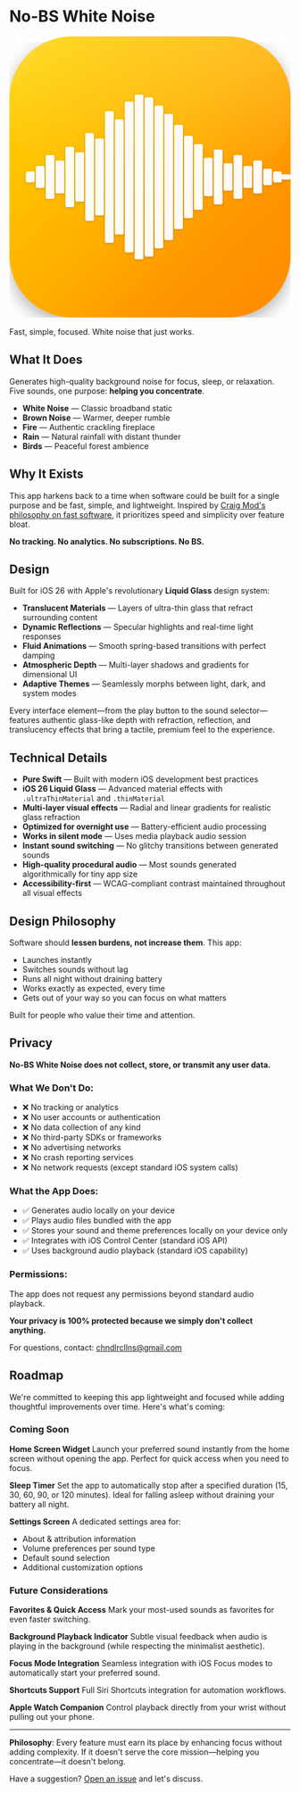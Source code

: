 # No-BS White Noise

![No-BS White Noise](app-icon.png)

Fast, simple, focused. White noise that just works.

## What It Does

Generates high-quality background noise for focus, sleep, or relaxation. Five sounds, one purpose: **helping you concentrate**.

- **White Noise** — Classic broadband static
- **Brown Noise** — Warmer, deeper rumble  
- **Fire** — Authentic crackling fireplace
- **Rain** — Natural rainfall with distant thunder
- **Birds** — Peaceful forest ambience

## Why It Exists

This app harkens back to a time when software could be built for a single purpose and be fast, simple, and lightweight. Inspired by [Craig Mod's philosophy on fast software](https://craigmod.com/essays/fast_software/), it prioritizes speed and simplicity over feature bloat.

**No tracking. No analytics. No subscriptions. No BS.**

## Design

Built for iOS 26 with Apple's revolutionary **Liquid Glass** design system:

- **Translucent Materials** — Layers of ultra-thin glass that refract surrounding content
- **Dynamic Reflections** — Specular highlights and real-time light responses
- **Fluid Animations** — Smooth spring-based transitions with perfect damping
- **Atmospheric Depth** — Multi-layer shadows and gradients for dimensional UI
- **Adaptive Themes** — Seamlessly morphs between light, dark, and system modes

Every interface element—from the play button to the sound selector—features authentic glass-like depth with refraction, reflection, and translucency effects that bring a tactile, premium feel to the experience.

## Technical Details

- **Pure Swift** — Built with modern iOS development best practices
- **iOS 26 Liquid Glass** — Advanced material effects with `.ultraThinMaterial` and `.thinMaterial`
- **Multi-layer visual effects** — Radial and linear gradients for realistic glass refraction
- **Optimized for overnight use** — Battery-efficient audio processing
- **Works in silent mode** — Uses media playback audio session
- **Instant sound switching** — No glitchy transitions between generated sounds
- **High-quality procedural audio** — Most sounds generated algorithmically for tiny app size
- **Accessibility-first** — WCAG-compliant contrast maintained throughout all visual effects

## Design Philosophy

Software should **lessen burdens, not increase them**. This app:

- Launches instantly
- Switches sounds without lag
- Runs all night without draining battery
- Works exactly as expected, every time
- Gets out of your way so you can focus on what matters

Built for people who value their time and attention.

## Privacy

**No-BS White Noise does not collect, store, or transmit any user data.**

### What We Don't Do:
- ❌ No tracking or analytics
- ❌ No user accounts or authentication
- ❌ No data collection of any kind
- ❌ No third-party SDKs or frameworks
- ❌ No advertising networks
- ❌ No crash reporting services
- ❌ No network requests (except standard iOS system calls)

### What the App Does:
- ✅ Generates audio locally on your device
- ✅ Plays audio files bundled with the app
- ✅ Stores your sound and theme preferences locally on your device only
- ✅ Integrates with iOS Control Center (standard iOS API)
- ✅ Uses background audio playback (standard iOS capability)

### Permissions:
The app does not request any permissions beyond standard audio playback.

**Your privacy is 100% protected because we simply don't collect anything.**

For questions, contact: chndlrcllns@gmail.com

## Roadmap

We're committed to keeping this app lightweight and focused while adding thoughtful improvements over time. Here's what's coming:

### Coming Soon

**Home Screen Widget**
Launch your preferred sound instantly from the home screen without opening the app. Perfect for quick access when you need to focus.

**Sleep Timer**
Set the app to automatically stop after a specified duration (15, 30, 60, 90, or 120 minutes). Ideal for falling asleep without draining your battery all night.

**Settings Screen**
A dedicated settings area for:
- About & attribution information
- Volume preferences per sound type
- Default sound selection
- Additional customization options

### Future Considerations

**Favorites & Quick Access**
Mark your most-used sounds as favorites for even faster switching.

**Background Playback Indicator**
Subtle visual feedback when audio is playing in the background (while respecting the minimalist aesthetic).

**Focus Mode Integration**
Seamless integration with iOS Focus modes to automatically start your preferred sound.

**Shortcuts Support**
Full Siri Shortcuts integration for automation workflows.

**Apple Watch Companion**
Control playback directly from your wrist without pulling out your phone.

---

**Philosophy**: Every feature must earn its place by enhancing focus without adding complexity. If it doesn't serve the core mission—helping you concentrate—it doesn't belong.

Have a suggestion? [Open an issue](https://github.com/YOUR_USERNAME/no-bs-white-noise/issues) and let's discuss.
